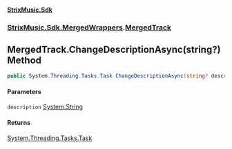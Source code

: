 #### [StrixMusic.Sdk](./index.md 'index')
### [StrixMusic.Sdk.MergedWrappers](./StrixMusic-Sdk-MergedWrappers.md 'StrixMusic.Sdk.MergedWrappers').[MergedTrack](./StrixMusic-Sdk-MergedWrappers-MergedTrack.md 'StrixMusic.Sdk.MergedWrappers.MergedTrack')
## MergedTrack.ChangeDescriptionAsync(string?) Method
```csharp
public System.Threading.Tasks.Task ChangeDescriptionAsync(string? description);
```
#### Parameters
<a name='StrixMusic-Sdk-MergedWrappers-MergedTrack-ChangeDescriptionAsync(string-)-description'></a>
`description` [System.String](https://docs.microsoft.com/en-us/dotnet/api/System.String 'System.String')  
  
#### Returns
[System.Threading.Tasks.Task](https://docs.microsoft.com/en-us/dotnet/api/System.Threading.Tasks.Task 'System.Threading.Tasks.Task')  
